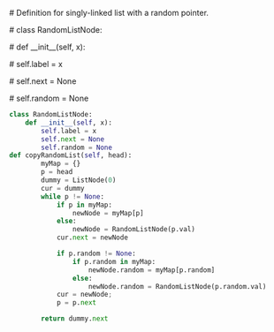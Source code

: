 \# Definition for singly-linked list with a random pointer.

\# class RandomListNode:

\# def \_\_init\_\_(self, x):

\# self.label = x

\# self.next = None

\# self.random = None

```python
class RandomListNode:
    def __init__(self, x):
        self.label = x
        self.next = None
        self.random = None
def copyRandomList(self, head):
        myMap = {}
        p = head
        dummy = ListNode(0)
        cur = dummy
        while p != None:
            if p in myMap:
                newNode = myMap[p]
            else:
                newNode = RandomListNode(p.val)
            cur.next = newNode

            if p.random != None:
                if p.random in myMap:
                    newNode.random = myMap[p.random]
                else:
                    newNode.random = RandomListNode(p.random.val)
            cur = newNode;
            p = p.next

        return dummy.next
```